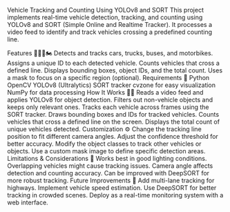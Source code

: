Vehicle Tracking and Counting Using YOLOv8 and SORT
This project implements real-time vehicle detection, tracking, and counting using YOLOv8 and SORT (Simple Online and Realtime Tracker). It processes a video feed to identify and track vehicles crossing a predefined counting line.

Features 🚗🚛🚌🏍️
Detects and tracks cars, trucks, buses, and motorbikes.
Assigns a unique ID to each detected vehicle.
Counts vehicles that cross a defined line.
Displays bounding boxes, object IDs, and the total count.
Uses a mask to focus on a specific region (optional).
Requirements 📌
Python
OpenCV
YOLOv8 (Ultralytics)
SORT tracker
cvzone for easy visualization
NumPy for data processing
How It Works 🏃‍♂️
Reads a video feed and applies YOLOv8 for object detection.
Filters out non-vehicle objects and keeps only relevant ones.
Tracks each vehicle across frames using the SORT tracker.
Draws bounding boxes and IDs for tracked vehicles.
Counts vehicles that cross a defined line on the screen.
Displays the total count of unique vehicles detected.
Customization ⚙️
Change the tracking line position to fit different camera angles.
Adjust the confidence threshold for better accuracy.
Modify the object classes to track other vehicles or objects.
Use a custom mask image to define specific detection areas.
Limitations & Considerations 🚦
Works best in good lighting conditions.
Overlapping vehicles might cause tracking issues.
Camera angle affects detection and counting accuracy.
Can be improved with DeepSORT for more robust tracking.
Future Improvements 🚀
Add multi-lane tracking for highways.
Implement vehicle speed estimation.
Use DeepSORT for better tracking in crowded scenes.
Deploy as a real-time monitoring system with a web interface.
